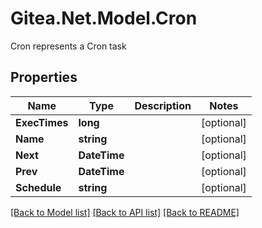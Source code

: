 # Gitea.Net.Model.Cron
Cron represents a Cron task

## Properties

Name | Type | Description | Notes
------------ | ------------- | ------------- | -------------
**ExecTimes** | **long** |  | [optional] 
**Name** | **string** |  | [optional] 
**Next** | **DateTime** |  | [optional] 
**Prev** | **DateTime** |  | [optional] 
**Schedule** | **string** |  | [optional] 

[[Back to Model list]](../README.md#documentation-for-models) [[Back to API list]](../README.md#documentation-for-api-endpoints) [[Back to README]](../README.md)

